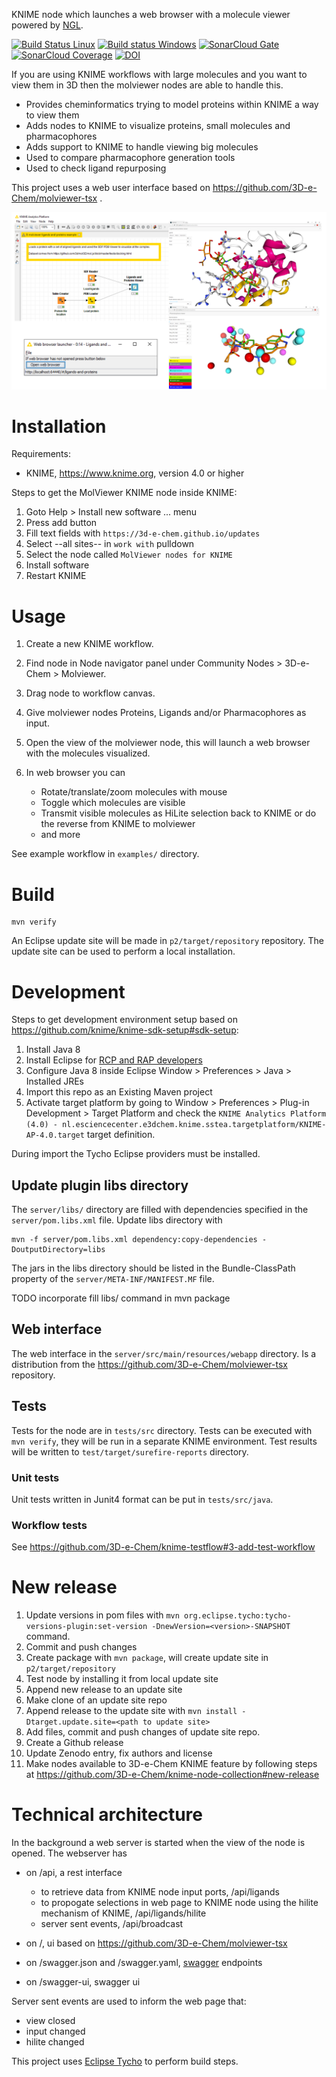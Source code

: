 KNIME node which launches a web browser with a molecule viewer powered by [NGL](https://github.com/arose/ngl).

[![Build Status Linux](https://travis-ci.org/3D-e-Chem/knime-molviewer.svg?branch=master)](https://travis-ci.org/3D-e-Chem/knime-molviewer)
[![Build status Windows](https://ci.appveyor.com/api/projects/status/595y9gh13d69y61q?svg=true)](https://ci.appveyor.com/project/3D-e-Chem/knime-molviewer)
[![SonarCloud Gate](https://sonarcloud.io/api/badges/gate?key=nl.esciencecenter.e3dchem.knime.molviewer:nl.esciencecenter.e3dchem.knime.molviewer)](https://sonarcloud.io/dashboard?id=nl.esciencecenter.e3dchem.knime.molviewer:nl.esciencecenter.e3dchem.knime.molviewer)
[![SonarCloud Coverage](https://sonarcloud.io/api/badges/measure?key=nl.esciencecenter.e3dchem.knime.molviewer:nl.esciencecenter.e3dchem.knime.molviewer&metric=coverage)](https://sonarcloud.io/component_measures/domain/Coverage?id=nl.esciencecenter.e3dchem.knime.molviewer:nl.esciencecenter.e3dchem.knime.molviewer)
[![DOI](https://zenodo.org/badge/DOI/10.5281/zenodo.168569.svg)](https://doi.org/10.5281/zenodo.168569)

If you are using KNIME workflows with large molecules and you want to view them in 3D then the molviewer nodes are able to handle this.
* Provides cheminformatics trying to model proteins within KNIME a way to view them
* Adds nodes to KNIME to visualize proteins, small molecules and pharmacophores
* Adds support to KNIME to  handle viewing big molecules
* Used to compare pharmacophore generation tools
* Used to check ligand repurposing

This project uses a web user interface based on https://github.com/3D-e-Chem/molviewer-tsx .

![From KNIME launch web browser with molviewer inside](https://raw.githubusercontent.com/3D-e-Chem/knime-molviewer/master/docs/molviewer-composite.png)

# Installation

Requirements:

* KNIME, https://www.knime.org, version 4.0 or higher

Steps to get the MolViewer KNIME node inside KNIME:

1. Goto Help > Install new software ... menu
2. Press add button
3. Fill text fields with `https://3d-e-chem.github.io/updates`
4. Select --all sites-- in `work with` pulldown
5. Select the node called `MolViewer nodes for KNIME`
6. Install software
7. Restart KNIME

# Usage

1. Create a new KNIME workflow.
2. Find node in Node navigator panel under Community Nodes > 3D-e-Chem > Molviewer.
3. Drag node to workflow canvas.
4. Give molviewer nodes Proteins, Ligands and/or Pharmacophores as input. 
5. Open the view of the molviewer node, this will launch a web browser with the molecules visualized.
6. In web browser you can

   * Rotate/translate/zoom molecules with mouse
   * Toggle which molecules are visible
   * Transmit visible molecules as HiLite selection back to KNIME or do the reverse from KNIME to molviewer
   * and more

See example workflow in `examples/` directory.

# Build

```
mvn verify
```

An Eclipse update site will be made in `p2/target/repository` repository.
The update site can be used to perform a local installation.

# Development

Steps to get development environment setup based on https://github.com/knime/knime-sdk-setup#sdk-setup:

1. Install Java 8
2. Install Eclipse for [RCP and RAP developers](https://www.eclipse.org/downloads/packages/release/2018-12/r/eclipse-ide-rcp-and-rap-developers)
3. Configure Java 8 inside Eclipse Window > Preferences > Java > Installed JREs
4. Import this repo as an Existing Maven project
5. Activate target platform by going to Window > Preferences > Plug-in Development > Target Platform and check the `KNIME Analytics Platform (4.0) - nl.esciencecenter.e3dchem.knime.sstea.targetplatform/KNIME-AP-4.0.target` target definition.

During import the Tycho Eclipse providers must be installed.


## Update plugin libs directory

The `server/libs/` directory are filled with dependencies specified in the `server/pom.libs.xml` file.
Update libs directory with
```
mvn -f server/pom.libs.xml dependency:copy-dependencies -DoutputDirectory=libs
```
The jars in the libs directory should be listed in the Bundle-ClassPath property of the `server/META-INF/MANIFEST.MF` file.

TODO incorporate fill libs/ command in mvn package


## Web interface

The web interface in the `server/src/main/resources/webapp` directory. Is a distribution from the https://github.com/3D-e-Chem/molviewer-tsx repository.

## Tests

Tests for the node are in `tests/src` directory.
Tests can be executed with `mvn verify`, they will be run in a separate KNIME environment.
Test results will be written to `test/target/surefire-reports` directory.

### Unit tests

Unit tests written in Junit4 format can be put in `tests/src/java`.

### Workflow tests

See https://github.com/3D-e-Chem/knime-testflow#3-add-test-workflow

# New release

1. Update versions in pom files with `mvn org.eclipse.tycho:tycho-versions-plugin:set-version -DnewVersion=<version>-SNAPSHOT` command.
2. Commit and push changes
3. Create package with `mvn package`, will create update site in `p2/target/repository`
4. Test node by installing it from local update site
5. Append new release to an update site
  1. Make clone of an update site repo
  2. Append release to the update site with `mvn install -Dtarget.update.site=<path to update site>`
6. Add files, commit and push changes of update site repo.
7. Create a Github release
8. Update Zenodo entry, fix authors and license
9. Make nodes available to 3D-e-Chem KNIME feature by following steps at https://github.com/3D-e-Chem/knime-node-collection#new-release

# Technical architecture

In the background a web server is started when the view of the node is opened.
The webserver has
* on /api, a rest interface

  * to retrieve data from KNIME node input ports, /api/ligands
  * to propogate selections in web page to KNIME node using the hilite mechanism of KNIME, /api/ligands/hilite
  * server sent events, /api/broadcast

* on /, ui based on https://github.com/3D-e-Chem/molviewer-tsx
* on /swagger.json and /swagger.yaml, [swagger](http://swagger.io/) endpoints
* on /swagger-ui, swagger ui

Server sent events are used to inform the web page that:

* view closed
* input changed
* hilite changed

This project uses [Eclipse Tycho](https://www.eclipse.org/tycho/) to perform build steps.
